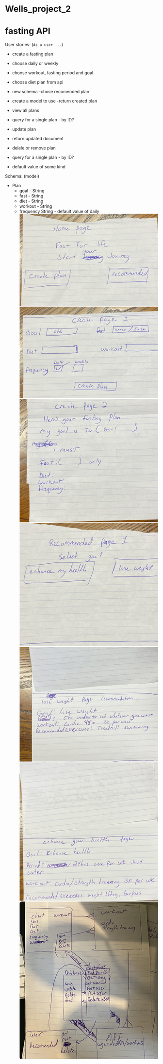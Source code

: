 # Wells_project_2
# fasting API

User stories: (`As a user ...`)

- create a fasting plan
 - choose daily or weekly
 - choose workout, fasting period and goal
 - choose diet plan from api
 
 - new schema
-chose recomended plan 
 - create a model to use
 -return created plan
- view all plans 
 - query for a single plan - by ID?
- update plan
 - return updated document
- delele or remove plan 
- query for a single plan - by ID?
 - default value of some kind


Schema: (model)
- Plan
  - goal - String
  - fast -  String
  - diet -  String
  - workout -  String
  - frequency  String - default value of daily
  ![wireframe](/images/IMG-0439.jpg)
  ![wireframe](/images/IMG-0440.jpg)
  ![wireframe](/images/IMG-0441.jpg)
  ![wireframe](/images/IMG-0442.jpg)
  ![wireframe](/images/IMG-0443.jpg)
  ![wireframe](/images/IMG-0444.jpg)
  ![wireframe](/images/IMG-0446.jpg)
  